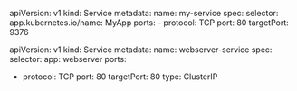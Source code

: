 apiVersion: v1
kind: Service
metadata:
  name: my-service
spec:
  selector:
    app.kubernetes.io/name: MyApp
  ports:
    - protocol: TCP
      port: 80
      targetPort: 9376

apiVersion: v1
kind: Service
metadata:
  name: webserver-service
spec:
  selector:
    app: webserver
  ports:
  - protocol: TCP
    port: 80
    targetPort: 80
  type: ClusterIP

